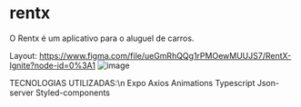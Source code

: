# rentx

O Rentx é um aplicativo para o aluguel de carros.

Layout:
https://www.figma.com/file/ueGmRhQQg1rPMOewMUUJS7/RentX-Ignite?node-id=0%3A1
![image](https://user-images.githubusercontent.com/62669413/158922409-fe7a79ca-eda8-4b28-816a-6e62a7a93d98.png)


TECNOLOGIAS UTILIZADAS:\n
Expo
Axios
Animations
Typescript
Json-server
Styled-components
